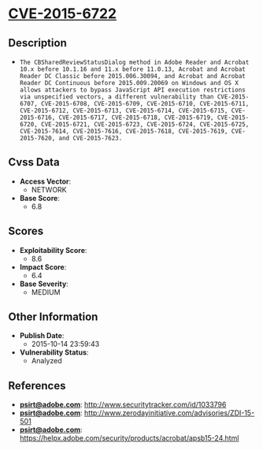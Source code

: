 
# [CVE-2015-6722](http://www.securitytracker.com/id/1033796)

## Description

- `The CBSharedReviewStatusDialog method in Adobe Reader and Acrobat 10.x before 10.1.16 and 11.x before 11.0.13, Acrobat and Acrobat Reader DC Classic before 2015.006.30094, and Acrobat and Acrobat Reader DC Continuous before 2015.009.20069 on Windows and OS X allows attackers to bypass JavaScript API execution restrictions via unspecified vectors, a different vulnerability than CVE-2015-6707, CVE-2015-6708, CVE-2015-6709, CVE-2015-6710, CVE-2015-6711, CVE-2015-6712, CVE-2015-6713, CVE-2015-6714, CVE-2015-6715, CVE-2015-6716, CVE-2015-6717, CVE-2015-6718, CVE-2015-6719, CVE-2015-6720, CVE-2015-6721, CVE-2015-6723, CVE-2015-6724, CVE-2015-6725, CVE-2015-7614, CVE-2015-7616, CVE-2015-7618, CVE-2015-7619, CVE-2015-7620, and CVE-2015-7623.`

## Cvss Data

- **Access Vector**:
  - NETWORK
- **Base Score**:
  - 6.8

## Scores

- **Exploitability Score**:
  - 8.6
- **Impact Score**:
  - 6.4
- **Base Severity**:
  - MEDIUM

## Other Information

- **Publish Date**:
  - 2015-10-14 23:59:43
- **Vulnerability Status**:
  - Analyzed

## References

- **psirt@adobe.com**: http://www.securitytracker.com/id/1033796
- **psirt@adobe.com**: http://www.zerodayinitiative.com/advisories/ZDI-15-501
- **psirt@adobe.com**: https://helpx.adobe.com/security/products/acrobat/apsb15-24.html
